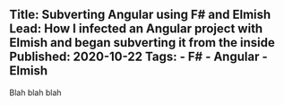 Title: Subverting Angular using F# and Elmish
Lead: How I infected an Angular project with Elmish and began subverting it from the inside
Published: 2020-10-22
Tags:
    - F#
    - Angular
    - Elmish
---
Blah blah blah